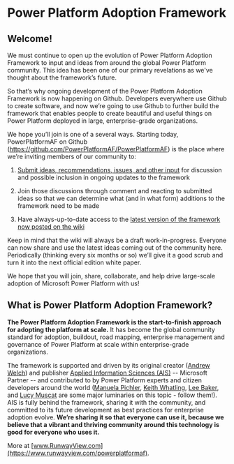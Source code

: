 # Power Platform Adoption Framework

## Welcome!

We must continue to open up the evolution of Power Platform Adoption Framework to input and ideas from around the global Power Platform community. This idea has been one of our primary revelations as we've thought about the framework’s future.

So that’s why ongoing development of the Power Platform Adoption Framework is now happening on Github. Developers everywhere use Github to create software, and now we’re going to use Github to further build the framework that enables people to create beautiful and useful things on Power Platform deployed in large, enterprise-grade organizations.

We hope you’ll join is one of a several ways. Starting today, PowerPlatformAF on Github (https://github.com/PowerPlatformAF/PowerPlatformAF) is the place where we’re inviting members of our community to:

1. [Submit ideas, recommendations, issues, and other input](https://github.com/PowerPlatformAF/PowerPlatformAF/issues) for discussion and possible inclusion in ongoing updates to the framework

2. Join those discussions through comment and reacting to submitted ideas so that we can determine what (and in what form) additions to the framework need to be made

3. Have always-up-to-date access to the [latest version of the framework now posted on the wiki](https://github.com/PowerPlatformAF/PowerPlatformAF/wiki)

Keep in mind that the wiki will always be a draft work-in-progress. Everyone can now share and use the latest ideas coming out of the community here. Periodically (thinking every six months or so) we’ll give it a good scrub and turn it into the next official edition white paper.

We hope that you will join, share, collaborate, and help drive large-scale adoption of Microsoft Power Platform with us!

## What is Power Platform Adoption Framework? 

**The Power Platform Adoption Framework is the start-to-finish approach for adopting the platform at scale.** It has become the global community standard for adoption, buildout, road mapping, enterprise management and governance of Power Platform at scale within enterprise-grade organizations.

The framework is supported and driven by its original creator ([Andrew Welch](https://twitter.com/andrewdwelch)) and publisher [Applied Information Sciences (AIS)](https://www.appliedis.com/) -- Microsoft Partner -- and contributed to by Power Platform experts and citizen developers around the world ([Manuela Pichler](https://twitter.com/ManuelaPichler_), [Keith Whatling](https://twitter.com/KeithWhatling), [Lee Baker](https://twitter.com/LeeMBaker), and [Lucy Muscat](https://twitter.com/LucyMuscat) are some major luminaries on this topic - follow them!). AIS is fully behind the framework, sharing it with the community, and committed to its future development as best practices for enterprise adoption evolve. **We’re sharing it so that everyone can use it, because we believe that a vibrant and thriving community around this technology is good for everyone who uses it.**

More at [www.RunwayView.com](https://www.runwayview.com/powerplatformaf).
